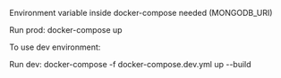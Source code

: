 Environment variable inside docker-compose needed (MONGODB_URI)

Run prod: docker-compose up

To use dev environment:

Run dev: docker-compose -f docker-compose.dev.yml up --build
